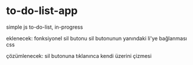 # to-do-list-app
simple js to-do-list, in-progress


eklenecek: fonksiyonel sil butonu
           sil butonunun yanındaki li'ye bağlanması
           css
          
          
çözümlenecek: sil butonuna tıklanınca kendi üzerini çizmesi
